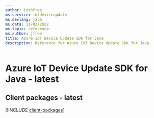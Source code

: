 ```yaml
---
author: joshfree
ms.service: iotdeviceupdate
ms.devlang: java
ms.data: 11/03/2022
ms.topic: reference
ms.author: jfree
title: Azure IoT Device Update SDK for Java
description: Reference for Azure IoT Device Update SDK for Java
---
```

# Azure IoT Device Update SDK for Java - latest

## Client packages - latest
[!INCLUDE [client-packages](iot-device-update-client-index.md)]